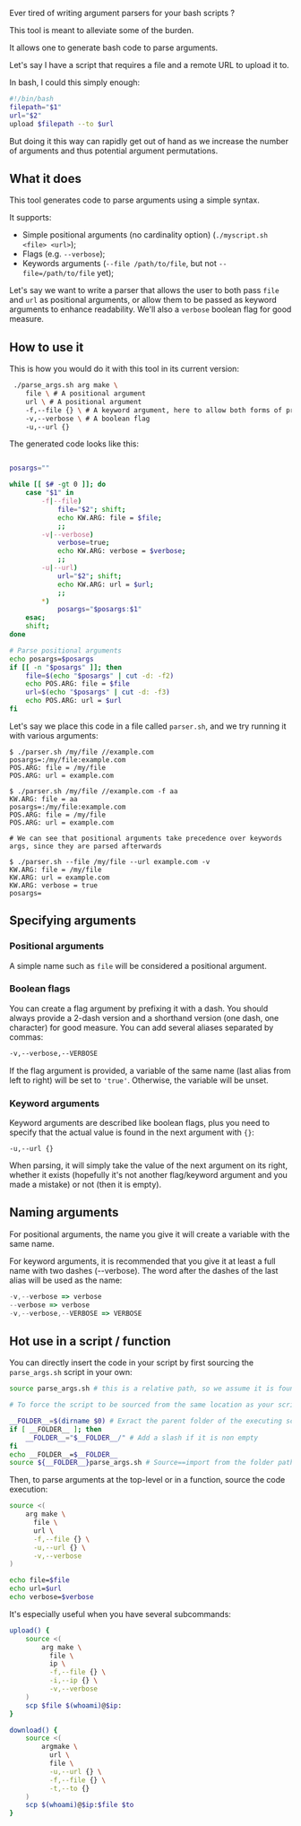 Ever tired of writing argument parsers for your bash scripts ?

This tool is meant to alleviate some of the burden.

It allows one to generate bash code to parse arguments.

Let's say I have a script that requires a file and a remote URL to upload it to. 

In bash, I could this simply enough:

```bash
#!/bin/bash
filepath="$1"
url="$2"
upload $filepath --to $url
```

But doing it this way can rapidly get out of hand as we increase the number of arguments and thus potential argument permutations.

## What it does

This tool generates code to parse arguments using a simple syntax.

It supports:
* Simple positional arguments (no cardinality option) (`./myscript.sh <file> <url>`);
* Flags (e.g. `--verbose`);
* Keywords arguments (`--file /path/to/file`, but not `--file=/path/to/file` yet);

Let's say we want to write a parser that allows the user to both pass `file` and `url` as positional arguments, or allow them to be passed as keyword arguments to enhance readability. We'll also a `verbose` boolean flag for good measure.

## How to use it

This is how you would do it with this tool in its current version:

```bash
 ./parse_args.sh arg make \
    file \ # A positional argument
    url \ # A positional argument
    -f,--file {} \ # A keyword argument, here to allow both forms of providing the 'file' argument
    -v,--verbose \ # A boolean flag
    -u,--url {}
```
The generated code looks like this:
```bash

posargs=""

while [[ $# -gt 0 ]]; do
    case "$1" in
        -f|--file)
            file="$2"; shift;
            echo KW.ARG: file = $file;
            ;;
        -v|--verbose)
            verbose=true;
            echo KW.ARG: verbose = $verbose;
            ;;
        -u|--url)
            url="$2"; shift;
            echo KW.ARG: url = $url;
            ;;
        *)
            posargs="$posargs:$1"
    esac;
    shift;
done

# Parse positional arguments
echo posargs=$posargs
if [[ -n "$posargs" ]]; then
    file=$(echo "$posargs" | cut -d: -f2)
    echo POS.ARG: file = $file
    url=$(echo "$posargs" | cut -d: -f3)
    echo POS.ARG: url = $url
fi

```

Let's say we place this code in a file called `parser.sh`, and we try running it with various arguments:
```
$ ./parser.sh /my/file //example.com
posargs=:/my/file:example.com
POS.ARG: file = /my/file
POS.ARG: url = example.com

$ ./parser.sh /my/file //example.com -f aa
KW.ARG: file = aa
posargs=:/my/file:example.com
POS.ARG: file = /my/file
POS.ARG: url = example.com

# We can see that positional arguments take precedence over keywords args, since they are parsed afterwards

$ ./parser.sh --file /my/file --url example.com -v
KW.ARG: file = /my/file
KW.ARG: url = example.com
KW.ARG: verbose = true
posargs=
```

## Specifying arguments

### Positional arguments

A simple name such as `file` will be considered a positional argument.

### Boolean flags

You can create a flag argument by prefixing it with a dash. You should always provide a 2-dash version and a shorthand version (one dash, one character) for good measure. You can add several aliases separated by commas:

```bash
-v,--verbose,--VERBOSE
```

If the flag argument is provided, a variable of the same name (last alias from left to right) will be set to `'true'`. Otherwise, the variable will be unset.

### Keyword arguments

Keyword arguments are described like boolean flags, plus you need to specify that the actual value is found in the next argument with `{}`:

```bah
-u,--url {}
```

When parsing, it will simply take the value of the next argument on its right, whether it exists (hopefully it's not another flag/keyword argument and you made a mistake) or not (then it is empty).

## Naming arguments

For positional arguments, the name you give it will create a variable with the same name.

For keyword arguments, it is recommended that you give it at least a full name with two dashes (--verbose). The word after the dashes of the last alias will be used as the name:

```js
-v,--verbose => verbose
--verbose => verbose
-v,--verbose,--VERBOSE => VERBOSE
```

## Hot use in a script / function

You can directly insert the code in your script by first sourcing the `parse_args.sh` script in your own:

```bash
source parse_args.sh # this is a relative path, so we assume it is found in the cwd from where your script is run.

# To force the script to be sourced from the same location as your script, here's a way to do it:

__FOLDER__=$(dirname $0) # Exract the parent folder of the executing script
if [ __FOLDER__ ]; then
    __FOLDER__="$__FOLDER__/" # Add a slash if it is non empty
fi
echo __FOLDER__=$__FOLDER__
source ${__FOLDER__}parse_args.sh # Source==import from the folder path
```
Then, to parse arguments at the top-level or in a function, source the code execution:
```sh
source <(
    arg make \
      file \
      url \
      -f,--file {} \
      -u,--url {} \
      -v,--verbose
)

echo file=$file
echo url=$url
echo verbose=$verbose
```
It's especially useful when you have several subcommands:
```bash
upload() {
    source <(
        arg make \
          file \
          ip \
          -f,--file {} \
          -i,--ip {} \
          -v,--verbose
    )
    scp $file $(whoami)@$ip:
}

download() {
    source <(
        argmake \
          url \
          file \
          -u,--url {} \
          -f,--file {} \
          -t,--to {}
    )
    scp $(whoami)@$ip:$file $to
}
```
